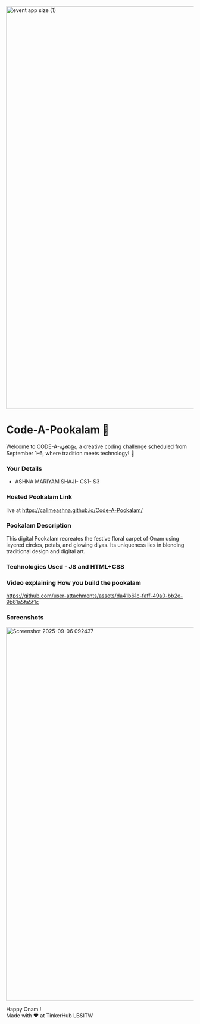 <img width="1920" height="1080" alt="event app size (1)" src="https://github.com/user-attachments/assets/9c18c1de-1249-41ca-9561-1bc003606551" />

# Code-A-Pookalam 🌸
Welcome to CODE-A-പൂക്കളം, a creative coding challenge scheduled from September 1–6, where tradition meets technology! 🌼


### Your Details
- ASHNA MARIYAM SHAJI- CS1- S3


### Hosted Pookalam Link
live at https://callmeashna.github.io/Code-A-Pookalam/


### Pookalam Description
This digital Pookalam recreates the festive floral carpet of Onam using layered circles, petals, and glowing diyas. Its uniqueness lies in blending traditional design and digital art.


### Technologies Used - JS and HTML+CSS


### Video explaining How you build the pookalam
https://github.com/user-attachments/assets/da41b61c-faff-49a0-bb2e-9b61a5fa5f1c


### Screenshots
<img width="1044" height="1002" alt="Screenshot 2025-09-06 092437" src="https://github.com/user-attachments/assets/e2af88d2-7655-4cb3-90f7-4f5048f5ab7b" />







Happy Onam ! <br>
Made with ❤️ at TinkerHub LBSITW
